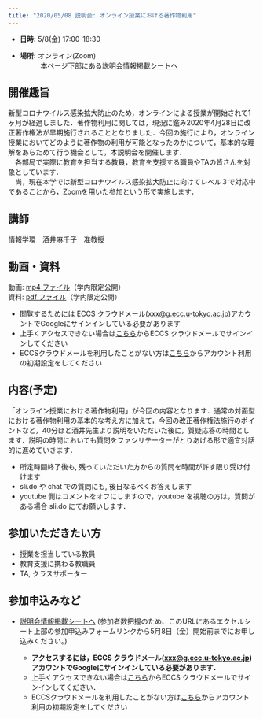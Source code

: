 ```yaml
---
title: "2020/05/08 説明会: オンライン授業における著作物利用"
---
```


* **日時:** 5/8(金) 17:00-18:30 

* **場所:** オンライン(Zoom)　<br>
　　　本ページ下部にある[説明会情報掲載シートへ]( https://docs.google.com/spreadsheets/d/1OoQcKe1tPOJWnDmSMtIYmEejd9tBlxnCStlHUMIGbGY/edit?usp=sharing )


## 開催趣旨

新型コロナウイルス感染拡大防止のため，オンラインによる授業が開始されて1ヶ月が経過しました．著作物利用に関しては，現況に鑑み2020年4月28日に改正著作権法が早期施行されることとなりました．今回の施行により，オンライン授業においてどのように著作物の利用が可能となったのかについて，基本的な理解をあらためて行う機会として，本説明会を開催します．<br>
　各部局で実際に教育を担当する教員，教育を支援する職員やTAの皆さんを対象としています．<br>
　尚，現在本学では新型コロナウイルス感染拡大防止に向けてレベル３で対応中であることから，Zoomを用いた参加という形で実施します．

## 講師
情報学環　酒井麻千子　准教授

## 動画・資料
動画: [mp4 ファイル](https://drive.google.com/file/d/1HXmC57WFCKD4z-S0IF1xLY_eSdndLt9I/view?usp=sharing)（学内限定公開）  
資料: [pdf ファイル](https://drive.google.com/file/d/1qnf8epOoWG-LC8Q0h8Kq6YFjJkNybTmJ/view?usp=sharing)（学内限定公開） 
  * 閲覧するためには ECCS クラウドメール(xxx@g.ecc.u-tokyo.ac.jp)アカウントでGoogleにサインインしている必要があります
  * 上手くアクセスできない場合は[こちら](https://mail.google.com/a/g.ecc.u-tokyo.ac.jp)からECCS クラウドメールでサインインしてください
  * ECCSクラウドメールを利用したことがない方は[こちら](https://hwb.ecc.u-tokyo.ac.jp/wp/literacy/email/initialize/)からアカウント利用の初期設定をしてください

## 内容(予定)

「オンライン授業における著作物利用」が今回の内容となります．通常の対面型における著作物利用の基本的な考え方に加えて，今回の改正著作権法施行のポイントなど，40分ほど酒井先生より説明をいただいた後に，質疑応答の時間とします．説明の時間においても質問をファシリテーターがとりあげる形で適宜対話的に進めていきます．
  * 所定時間終了後も, 残っていただいた方からの質問を時間が許す限り受け付けます
  * sli.do や chat での質問にも, 後日なるべくお答えします
  * youtube 側はコメントをオフにしますので，youtube を視聴の方は，質問がある場合 sli.do にてお願いします．



## 参加いただきたい方
* 授業を担当している教員
* 教育支援に携わる教職員
* TA, クラスサポーター

## 参加申込みなど

* [説明会情報掲載シートへ]( https://docs.google.com/spreadsheets/d/1OoQcKe1tPOJWnDmSMtIYmEejd9tBlxnCStlHUMIGbGY/edit?usp=sharing ) (参加者数把握のため、このURLにあるエクセルシート上部の参加申込みフォームリンクから5月8日（金）開始前までにお申し込みください。)

  * **アクセスするには，ECCS クラウドメール(xxx@g.ecc.u-tokyo.ac.jp)アカウントでGoogleにサインインしている必要があります．**
  * 上手くアクセスできない場合は[こちら](https://mail.google.com/a/g.ecc.u-tokyo.ac.jp)からECCS クラウドメールでサインインしてください．
  * ECCSクラウドメールを利用したことがない方は[こちら](https://hwb.ecc.u-tokyo.ac.jp/wp/literacy/email/initialize/)からアカウント利用の初期設定をしてください
